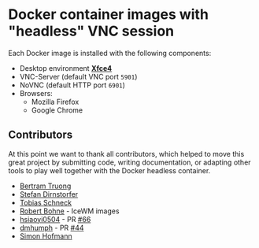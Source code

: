 # Docker container images with "headless" VNC session

Each Docker image is installed with the following components:

* Desktop environment [**Xfce4**](http://www.xfce.org)
* VNC-Server (default VNC port `5901`)
* NoVNC (default HTTP port `6901`)
* Browsers:
  * Mozilla Firefox
  * Google Chrome


## Contributors

At this point we want to thank all contributors, which helped to move this great project by submitting code, writing documentation, or adapting other tools to play well together with the Docker headless container.

* [Bertram Truong](https://github.com/bt)
* [Stefan Dirnstorfer](https://github.com/thetaris)
* [Tobias Schneck](https://github.com/toschneck)
* [Robert Bohne](https://github.com/rbo) - IceWM images
* [hsiaoyi0504](https://github.com/hsiaoyi0504) - PR [#66](https://github.com/ConSol/docker-headless-vnc-container/pull/66)
* [dmhumph](https://github.com/dmhumph) - PR [#44](https://github.com/ConSol/docker-headless-vnc-container/issue/44) 
* [Simon Hofmann](https://github.com/s1hofmann)
